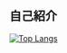 ## 自己紹介
[![Top Langs](https://github-readme-stats.vercel.app/api/top-langs/?username=cork03&layout=compact&theme=dark)](https://github.com/anuraghazra/github-readme-stats)
